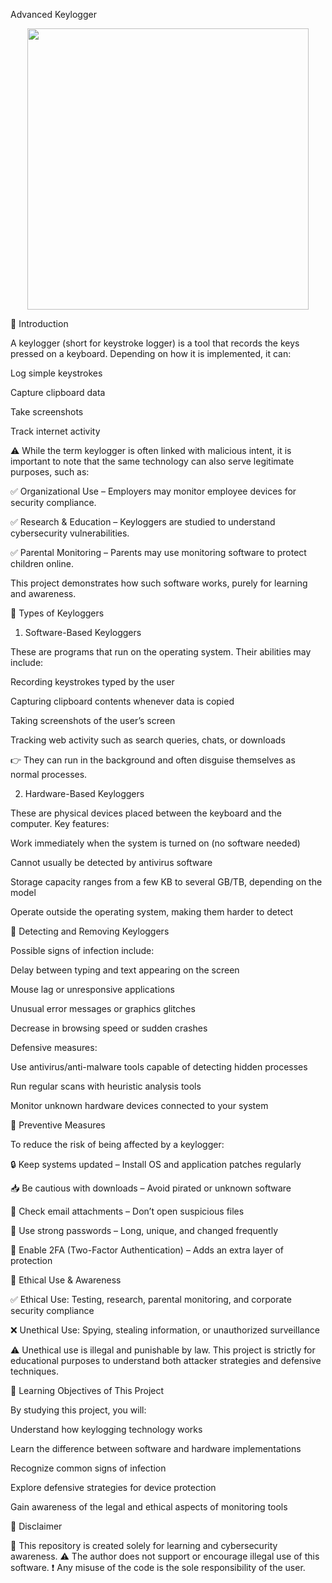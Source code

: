  Advanced Keylogger
<p align="center"> <img src="https://cdn.discordapp.com/attachments/787260295860191254/1005556601823952946/logo.png" width=450/> </p>
🔹 Introduction

A keylogger (short for keystroke logger) is a tool that records the keys pressed on a keyboard. Depending on how it is implemented, it can:

Log simple keystrokes

Capture clipboard data

Take screenshots

Track internet activity

⚠️ While the term keylogger is often linked with malicious intent, it is important to note that the same technology can also serve legitimate purposes, such as:

✅ Organizational Use – Employers may monitor employee devices for security compliance.

✅ Research & Education – Keyloggers are studied to understand cybersecurity vulnerabilities.

✅ Parental Monitoring – Parents may use monitoring software to protect children online.

This project demonstrates how such software works, purely for learning and awareness.

🔹 Types of Keyloggers
1. Software-Based Keyloggers

These are programs that run on the operating system. Their abilities may include:

Recording keystrokes typed by the user

Capturing clipboard contents whenever data is copied

Taking screenshots of the user’s screen

Tracking web activity such as search queries, chats, or downloads

👉 They can run in the background and often disguise themselves as normal processes.

2. Hardware-Based Keyloggers

These are physical devices placed between the keyboard and the computer. Key features:

Work immediately when the system is turned on (no software needed)

Cannot usually be detected by antivirus software

Storage capacity ranges from a few KB to several GB/TB, depending on the model

Operate outside the operating system, making them harder to detect

🔹 Detecting and Removing Keyloggers

Possible signs of infection include:

Delay between typing and text appearing on the screen

Mouse lag or unresponsive applications

Unusual error messages or graphics glitches

Decrease in browsing speed or sudden crashes

Defensive measures:

Use antivirus/anti-malware tools capable of detecting hidden processes

Run regular scans with heuristic analysis tools

Monitor unknown hardware devices connected to your system

🔹 Preventive Measures

To reduce the risk of being affected by a keylogger:

🔒 Keep systems updated – Install OS and application patches regularly

📥 Be cautious with downloads – Avoid pirated or unknown software

📧 Check email attachments – Don’t open suspicious files

🔑 Use strong passwords – Long, unique, and changed frequently

🔐 Enable 2FA (Two-Factor Authentication) – Adds an extra layer of protection

🔹 Ethical Use & Awareness

✅ Ethical Use: Testing, research, parental monitoring, and corporate security compliance

❌ Unethical Use: Spying, stealing information, or unauthorized surveillance

⚠️ Unethical use is illegal and punishable by law.
This project is strictly for educational purposes to understand both attacker strategies and defensive techniques.

🔹 Learning Objectives of This Project

By studying this project, you will:

Understand how keylogging technology works

Learn the difference between software and hardware implementations

Recognize common signs of infection

Explore defensive strategies for device protection

Gain awareness of the legal and ethical aspects of monitoring tools

🔹 Disclaimer

📌 This repository is created solely for learning and cybersecurity awareness.
⚠️ The author does not support or encourage illegal use of this software.
❗ Any misuse of the code is the sole responsibility of the user.